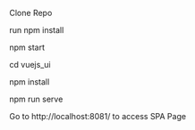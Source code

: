 Clone Repo

run npm install

npm start

cd vuejs_ui 

npm install

npm run serve

Go to http://localhost:8081/ to access SPA Page

